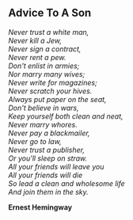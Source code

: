 ## Advice To A Son

*Never trust a white man,<br>
Never kill a Jew,<br>
Never sign a contract,<br>
Never rent a pew.<br>
Don't enlist in armies;<br>
Nor marry many wives;<br>
Never write for magazines;<br>
Never scratch your hives.<br>
Always put paper on the seat,<br>
Don't believe in wars,<br>
Keep yourself both clean and neat,<br>
Never marry whores.<br>
Never pay a blackmailer,<br>
Never go to law,<br>
Never trust a publisher,<br>
Or you'll sleep on straw.<br>
All your friends will leave you<br>
All your friends will die<br>
So lead a clean and wholesome life<br>
And join them in the sky.<br>*

**Ernest Hemingway**
